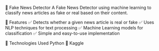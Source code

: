📰 Fake News Detector
A Fake News Detector using machine learning to classify news articles as fake or real based on their content.

📌 Features
✅ Detects whether a given news article is real or fake
✅ Uses NLP techniques for text processing
✅ Machine Learning models for classification
✅ Simple and easy-to-use implementation

🚀 Technologies Used
   Python 🐍
   Kaggle
